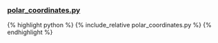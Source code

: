 ### [polar_coordinates.py](polar_coordinates.py)
<p></p>

{% highlight python %}
{% include_relative polar_coordinates.py %}
{% endhighlight %}
